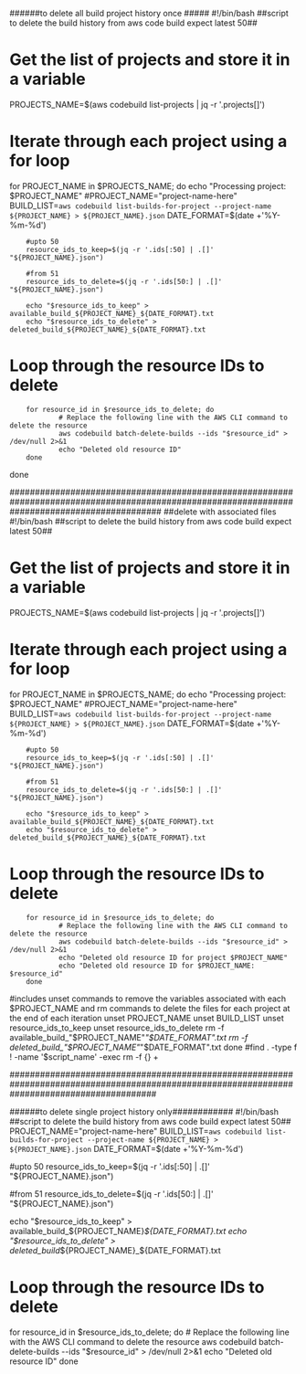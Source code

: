 ######to delete all build project history once #####
#!/bin/bash
##script to delete the build history from aws code build expect latest 50##
# Get the list of projects and store it in a variable
PROJECTS_NAME=$(aws codebuild list-projects | jq -r '.projects[]')
# Iterate through each project using a for loop
for PROJECT_NAME in $PROJECTS_NAME; do
    echo "Processing project: $PROJECT_NAME"
        #PROJECT_NAME="project-name-here"
        BUILD_LIST=`aws codebuild list-builds-for-project --project-name ${PROJECT_NAME} > ${PROJECT_NAME}.json`
        DATE_FORMAT=$(date +'%Y-%m-%d')

        #upto 50
        resource_ids_to_keep=$(jq -r '.ids[:50] | .[]' "${PROJECT_NAME}.json")

        #from 51
        resource_ids_to_delete=$(jq -r '.ids[50:] | .[]' "${PROJECT_NAME}.json")

        echo "$resource_ids_to_keep" > available_build_${PROJECT_NAME}_${DATE_FORMAT}.txt
        echo "$resource_ids_to_delete" > deleted_build_${PROJECT_NAME}_${DATE_FORMAT}.txt

# Loop through the resource IDs to delete
        for resource_id in $resource_ids_to_delete; do
                # Replace the following line with the AWS CLI command to delete the resource
                aws codebuild batch-delete-builds --ids "$resource_id" > /dev/null 2>&1
                echo "Deleted old resource ID"
        done
done

##############################################################################################################################################
##delete with associated files
#!/bin/bash
##script to delete the build history from aws code build expect latest 50##
# Get the list of projects and store it in a variable
PROJECTS_NAME=$(aws codebuild list-projects | jq -r '.projects[]')
# Iterate through each project using a for loop
for PROJECT_NAME in $PROJECTS_NAME; do
    echo "Processing project: $PROJECT_NAME"
        #PROJECT_NAME="project-name-here"
        BUILD_LIST=`aws codebuild list-builds-for-project --project-name ${PROJECT_NAME} > ${PROJECT_NAME}.json`
        DATE_FORMAT=$(date +'%Y-%m-%d')

        #upto 50
        resource_ids_to_keep=$(jq -r '.ids[:50] | .[]' "${PROJECT_NAME}.json")

        #from 51
        resource_ids_to_delete=$(jq -r '.ids[50:] | .[]' "${PROJECT_NAME}.json")

        echo "$resource_ids_to_keep" > available_build_${PROJECT_NAME}_${DATE_FORMAT}.txt
        echo "$resource_ids_to_delete" > deleted_build_${PROJECT_NAME}_${DATE_FORMAT}.txt

# Loop through the resource IDs to delete
        for resource_id in $resource_ids_to_delete; do
                # Replace the following line with the AWS CLI command to delete the resource
                aws codebuild batch-delete-builds --ids "$resource_id" > /dev/null 2>&1
                echo "Deleted old resource ID for project $PROJECT_NAME"
                echo "Deleted old resource ID for $PROJECT_NAME: $resource_id"
        done
#includes unset commands to remove the variables associated with each $PROJECT_NAME and rm commands to delete the files for each project at the end of each iteration
        unset PROJECT_NAME
        unset BUILD_LIST
        unset resource_ids_to_keep
        unset resource_ids_to_delete
        rm -f available_build_"$PROJECT_NAME"_"$DATE_FORMAT".txt
        rm -f deleted_build_"$PROJECT_NAME"_"$DATE_FORMAT".txt
done
#find . -type f ! -name '$script_name' -exec rm -f {} +

#############################################################################################################################################

######to delete single project history only############
#!/bin/bash
##script to delete the build history from aws code build expect latest 50##
PROJECT_NAME="project-name-here"
BUILD_LIST=`aws codebuild list-builds-for-project --project-name ${PROJECT_NAME} > ${PROJECT_NAME}.json`
DATE_FORMAT=$(date +'%Y-%m-%d')

#upto 50
resource_ids_to_keep=$(jq -r '.ids[:50] | .[]' "${PROJECT_NAME}.json")

#from 51
resource_ids_to_delete=$(jq -r '.ids[50:] | .[]' "${PROJECT_NAME}.json")

echo "$resource_ids_to_keep" > available_build_${PROJECT_NAME}_${DATE_FORMAT}.txt
echo "$resource_ids_to_delete" > deleted_build_${PROJECT_NAME}_${DATE_FORMAT}.txt

# Loop through the resource IDs to delete
for resource_id in $resource_ids_to_delete; do
    # Replace the following line with the AWS CLI command to delete the resource
    aws codebuild batch-delete-builds --ids "$resource_id" > /dev/null 2>&1
    echo "Deleted old resource ID"
done
